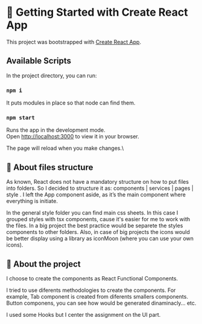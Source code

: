 # 🚀 Getting Started with Create React App

This project was bootstrapped with [Create React App](https://github.com/facebook/create-react-app).

## Available Scripts

In the project directory, you can run:

### `npm i`

It puts modules in place so that node can find them.
### `npm start`

Runs the app in the development mode.\
Open [http://localhost:3000](http://localhost:3000) to view it in your browser.

The page will reload when you make changes.\

## 📂 About files structure
As known, React does not have a mandatory structure on how to put files into folders. So I decided to structure it as: components | services | pages | style . I left the App component aside, as it’s the main component where everything is initiate.

In the general style folder you can find main css sheets. In this case I grouped styles with tsx components, cause it's easier for me to work with the files. In a big project the best practice would be separete the styles components to other folders. Also, in case of big projects the icons would be better display using a library as iconMoon (where you can use your own icons).

## 📱 About the project
I choose to create the components as React Functional Components.

I tried to use diferents methodologies to create the components. For example, Tab component is created from diferents smallers components. Button componens, you can see how would be generated dinaminacly... etc.

I used some Hooks but I center the assignment on the UI part. 




